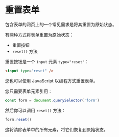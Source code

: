# 重置表单

包含表单的网页上的一个常见需求是将其重置为原始状态。

有两种方式将表单重置为原始状态：

- 重置按钮
- `reset()` 方法

重置按钮是一个 `input` 元素 `type="reset"`：

```html
<input type="reset" />
```

您也可以使用 JavaScript 以编程方式重置表单。

您只需要表单元素引用：

```js
const form = document.querySelector('form')
```

然后你可以调用 `reset()` 方法：

```js
form.reset()
```

这将清除表单中的所有元素，将它们恢复到原始状态。
